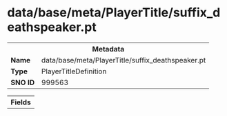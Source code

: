 <h1>data/base/meta/PlayerTitle/suffix_deathspeaker.pt</h1><table><tr><th colspan="100%">Metadata</th></tr><tr><td><b>Name</b></td><td>data/base/meta/PlayerTitle/suffix_deathspeaker.pt</td></tr><tr><td><b>Type</b></td><td>PlayerTitleDefinition</td></tr><tr><td><b>SNO ID</b></td><td>999563</td></tr></table>

<table><tr><th colspan="100%">Fields</th></tr></table>

